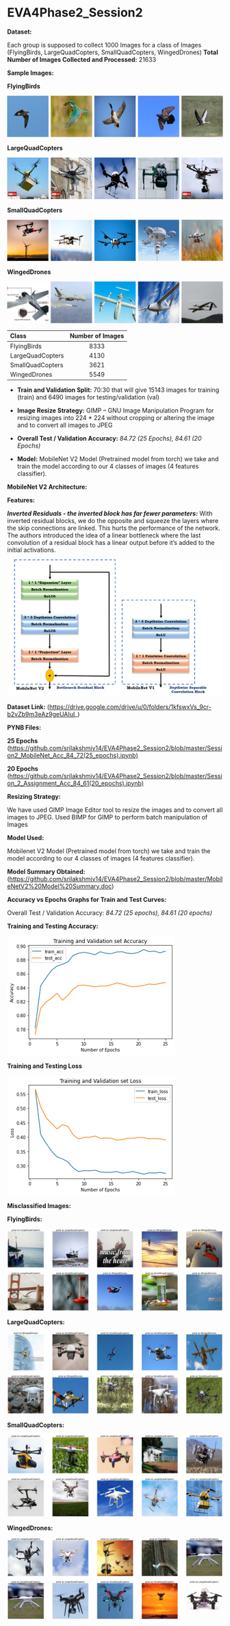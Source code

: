 # EVA4Phase2_Session2

**Dataset:**

Each group is supposed to collect 1000 Images for a class of Images (FlyingBirds, LargeQuadCopters, SmallQuadCopters, WingedDrones)
**Total Number of Images Collected and Processed:** 21633

**Sample Images:**

**FlyingBirds**

![FlyingBirds](https://github.com/srilakshmiv14/EVA4Phase2_Session2/blob/master/Sample%20Images/FlyingBirds.png)

**LargeQuadCopters**

![LargeQuadCopters](https://github.com/srilakshmiv14/EVA4Phase2_Session2/blob/master/Sample%20Images/LargeQuadCopters.png)

**SmallQuadCopters**

![SmallQuadCopters](https://github.com/srilakshmiv14/EVA4Phase2_Session2/blob/master/Sample%20Images/SmallQuadCopters.png)

**WingedDrones**

![WingedDrones](https://github.com/srilakshmiv14/EVA4Phase2_Session2/blob/master/Sample%20Images/WingedDrones.png)


| Class | Number of Images |
| :---------------- | :----------------: |
| FlyingBirds | 8333 |
| LargeQuadCopters | 4130 |
| SmallQuadCopters | 3621 |
| WingedDrones | 5549 |

- **Train and Validation Split:** 
70:30 that will give 15143 images for training (train) and 6490 images for testing/validation (val)

- **Image Resize Strategy:** 
GIMP – GNU Image Manipulation Program for resizing images into 224 * 224 without cropping or altering the image and to convert all images to JPEG

- **Overall Test / Validation Accuracy:** *84.72 (25 Epochs), 84.61 (20 Epochs)*

- **Model:** 
MobileNet V2 Model (Pretrained model from torch) we take and train the model according to our 4 classes of images (4 features classifier).

**MobileNet V2 Architecture:**

**Features:**

***Inverted Residuals - the inverted block has far fewer parameters:***
With inverted residual blocks, we do the opposite and squeeze the layers where the skip connections are linked. This hurts the performance of the network. The authors introduced the idea of a linear bottleneck where the last convolution of a residual block has a linear output before it’s added to the initial activations.

![MobileNet](https://github.com/srilakshmiv14/EVA4Phase2_Session2/blob/master/MobileNet%20Architecture.png)

**Dataset Link:**
(https://drive.google.com/drive/u/0/folders/1kfswxVs_9cr-b2vZb9m3eAz9geUAIuI_)

**PYNB Files:**

**25 Epochs**
(https://github.com/srilakshmiv14/EVA4Phase2_Session2/blob/master/Session2_MobileNet_Acc_84_72(25_epochs).ipynb)


**20 Epochs**
(https://github.com/srilakshmiv14/EVA4Phase2_Session2/blob/master/Session_2_Assignment_Acc_84_61(20_epochs).ipynb)

**Resizing Strategy:**

We have used GIMP Image Editor tool to resize the images and to convert all images to JPEG. Used BIMP for GIMP to perform batch manipulation of Images

**Model Used:**

Mobilenet V2 Model (Pretrained model from torch) we take and train the model according to our 4 classes of images (4 features classifier).

**Model Summary Obtained:**
(https://github.com/srilakshmiv14/EVA4Phase2_Session2/blob/master/MobileNetV2%20Model%20Summary.doc)

**Accuracy vs Epochs Graphs for Train and Test Curves:**

Overall Test / Validation Accuracy: *84.72 (25 epochs), 84.61 (20 epochs)*

**Training and Testing Accuracy:**

![Training and Testing Accuracy](https://github.com/srilakshmiv14/EVA4Phase2_Session2/blob/master/Train%20and%20Validation%20Accuracy.png)


**Training and Testing Loss**

![Training and Testing Loss](https://github.com/srilakshmiv14/EVA4Phase2_Session2/blob/master/Train%20and%20Validation%20Loss.png)

**Misclassified Images:**

**FlyingBirds:**

![FlyingBirds](https://github.com/srilakshmiv14/EVA4Phase2_Session2/blob/master/Misclassified%20Images%20-%20FlyingBirds.png)

**LargeQuadCopters:**

![LargeQuadCopters](https://github.com/srilakshmiv14/EVA4Phase2_Session2/blob/master/Misclassified%20Images%20-%20LargeQuadCopters.png)

**SmallQuadCopters:**

![SmallQuadCopters](https://github.com/srilakshmiv14/EVA4Phase2_Session2/blob/master/Misclassified%20Images%20-%20SmallQuadCopters.png)

**WingedDrones:**

![WingedDrones](https://github.com/srilakshmiv14/EVA4Phase2_Session2/blob/master/Misclassified%20Images%20-%20WingedDrones.png)
